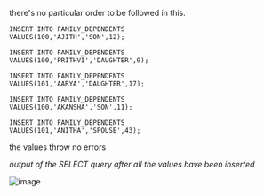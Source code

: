 there's no particular order to be followed in this.

```
INSERT INTO FAMILY_DEPENDENTS 
VALUES(100,'AJITH','SON',12);

INSERT INTO FAMILY_DEPENDENTS 
VALUES(100,'PRITHVI','DAUGHTER',9);

INSERT INTO FAMILY_DEPENDENTS 
VALUES(101,'AARYA','DAUGHTER',17);

INSERT INTO FAMILY_DEPENDENTS 
VALUES(100,'AKANSHA','SON',11);

INSERT INTO FAMILY_DEPENDENTS 
VALUES(101,'ANITHA','SPOUSE',43);
```

the values throw no errors

_output of the SELECT query after all the values have been inserted_

![image](https://user-images.githubusercontent.com/91502997/218652786-447e67ca-689a-4e00-9817-863f917c4dc0.png)
